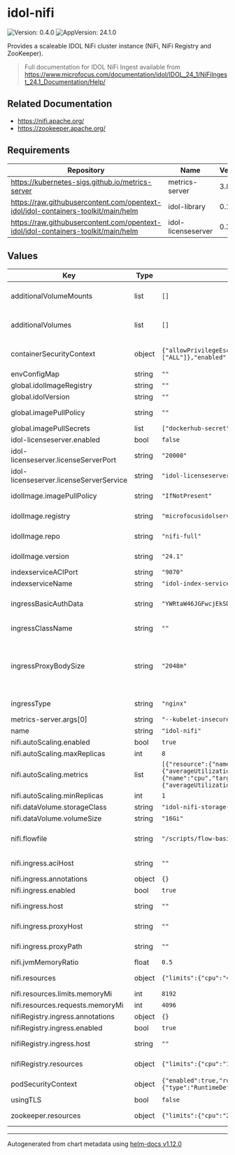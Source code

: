 # idol-nifi

![Version: 0.4.0](https://img.shields.io/badge/Version-0.4.0-informational?style=flat-square) ![AppVersion: 24.1.0](https://img.shields.io/badge/AppVersion-24.1.0-informational?style=flat-square)

Provides a scaleable IDOL NiFi cluster instance (NiFi, NiFi Registry and ZooKeeper).

> Full documentation for IDOL NiFi Ingest available from https://www.microfocus.com/documentation/idol/IDOL_24_1/NiFiIngest_24.1_Documentation/Help/

## Related Documentation

* https://nifi.apache.org/
* https://zookeeper.apache.org/

## Requirements

| Repository | Name | Version |
|------------|------|---------|
| https://kubernetes-sigs.github.io/metrics-server | metrics-server | 3.8.2 |
| https://raw.githubusercontent.com/opentext-idol/idol-containers-toolkit/main/helm | idol-library | 0.10.0 |
| https://raw.githubusercontent.com/opentext-idol/idol-containers-toolkit/main/helm | idol-licenseserver | 0.3.0 |

## Values

| Key | Type | Default | Description |
|-----|------|---------|-------------|
| additionalVolumeMounts | list | `[]` | Additional PodSpec VolumeMount (see https://kubernetes.io/docs/reference/kubernetes-api/workload-resources/pod-v1/#volumes-1) |
| additionalVolumes | list | `[]` | Additional PodSpec Volume (see https://kubernetes.io/docs/reference/kubernetes-api/workload-resources/pod-v1/#volumes) |
| containerSecurityContext | object | `{"allowPrivilegeEscalation":false,"capabilities":{"drop":["ALL"]},"enabled":true,"privileged":false}` | container security context definition  See https://kubernetes.io/docs/tasks/configure-pod-container/security-context/#set-the-security-context-for-a-container |
| envConfigMap | string | `""` |  |
| global.idolImageRegistry | string | `""` | Global override value for idolImage.registry |
| global.idolVersion | string | `""` | Global override value for idolImage.version |
| global.imagePullPolicy | string | `""` | Global override value for idolImage.imagePullPolicy, has no effect if it is empty or is removed |
| global.imagePullSecrets | list | `["dockerhub-secret"]` | Global secrets used to pull container images |
| idol-licenseserver.enabled | bool | `false` | whether to deploy an IDOL LicenseServer service abstraction |
| idol-licenseserver.licenseServerPort | string | `"20000"` | the ACI port of the IDOL LicenseServer (or abstraction) |
| idol-licenseserver.licenseServerService | string | `"idol-licenseserver"` | the hostname of the IDOL LicenseServer (or abstraction) |
| idolImage.imagePullPolicy | string | `"IfNotPresent"` | used to determine whether to pull the specified image (see https://kubernetes.io/docs/concepts/containers/images/#image-pull-policy) |
| idolImage.registry | string | `"microfocusidolserver"` | used to construct container image name: {idolImage.registry}/{idolImage.repo}:{idolImage.version} |
| idolImage.repo | string | `"nifi-full"` | used to construct container image name: {idolImage.registry}/{idolImage.repo}:{idolImage.version}. |
| idolImage.version | string | `"24.1"` | used to construct container image name: {idolImage.registry}/{idolImage.repo}:{idolImage.version} |
| indexserviceACIPort | string | `"9070"` | the ACI port of the indexing IDOL component |
| indexserviceName | string | `"idol-index-service"` | the hostname of the indexing IDOL component |
| ingressBasicAuthData | string | `"YWRtaW46JGFwcjEkSDY1dnBkTU8kMXAxOGMxN3BuZVFUT2ZjVC9TZkZzMQo="` | base64 encoded htpasswd https://httpd.apache.org/docs/2.4/misc/password_encryptions.html. Default is admin/admin |
| ingressClassName | string | `""` | Optional, https://kubernetes.io/docs/concepts/services-networking/ingress/#the-ingress-resource, applied to all ingress objects |
| ingressProxyBodySize | string | `"2048m"` | the maximum allowed size of the client request body, defining the maximum size of requests that can be made to IDOL components within the installation, e.g. the amount of data sent in DREADDDATA index commands. The value should be an nginx "size" value. See http://nginx.org/en/docs/http/ngx_http_core_module.html#client_max_body_size for the documentation of the corresponding nginx configuration parameter. |
| ingressType | string | `"nginx"` | setup ingress for that controller type. Valid values are nginx or haproxy (used by OpenShift) |
| metrics-server.args[0] | string | `"--kubelet-insecure-tls"` |  |
| name | string | `"idol-nifi"` | used to name statefulset, service, ingress |
| nifi.autoScaling.enabled | bool | `true` | deploy a horizontal pod autoscaler for the nifi statefulset |
| nifi.autoScaling.maxReplicas | int | `8` | the maximum size of the nifi statefulset |
| nifi.autoScaling.metrics | list | `[{"resource":{"name":"memory","target":{"averageUtilization":90,"type":"Utilization"}},"type":"Resource"},{"resource":{"name":"cpu","target":{"averageUtilization":90,"type":"Utilization"}},"type":"Resource"}]` | one or more metrics controlling the horizontal pod autoscaler (https://kubernetes.io/docs/reference/kubernetes-api/workload-resources/horizontal-pod-autoscaler-v2/#HorizontalPodAutoscalerSpec) |
| nifi.autoScaling.minReplicas | int | `1` | the minimum size of the nifi statefulset |
| nifi.dataVolume.storageClass | string | `"idol-nifi-storage-class"` |  |
| nifi.dataVolume.volumeSize | string | `"16Gi"` |  |
| nifi.flowfile | string | `"/scripts/flow-basic-idol.json"` | the flowfile definition to import.  Set this to any non-existing path to bypass flow import (start with a blank flow). Customize the NiFi image and set this to a filepath within that image to import your own customized flow. |
| nifi.ingress.aciHost | string | `""` | optional ingress host https://kubernetes.io/docs/concepts/services-networking/ingress/#ingress-rules |
| nifi.ingress.annotations | object | `{}` | optional ingress annotations |
| nifi.ingress.enabled | bool | `true` | whether to deploy ingress for nifi |
| nifi.ingress.host | string | `""` | optional ingress host https://kubernetes.io/docs/concepts/services-networking/ingress/#ingress-rules |
| nifi.ingress.proxyHost | string | `""` | optional nifi.web.proxy.host value (see https://nifi.apache.org/docs/nifi-docs/html/administration-guide.html#web-properties) |
| nifi.ingress.proxyPath | string | `""` | optional nifi.web.proxy.context.path value (see https://nifi.apache.org/docs/nifi-docs/html/administration-guide.html#web-properties) |
| nifi.jvmMemoryRatio | float | `0.5` | What proportion of the pod memory to allocate for JVM usage |
| nifi.resources | object | `{"limits":{"cpu":"4000m","memoryMi":8192},"requests":{"cpu":"2000m","memoryMi":4096}}` | https://kubernetes.io/docs/concepts/configuration/manage-resources-containers/#requests-and-limits |
| nifi.resources.limits.memoryMi | int | `8192` | memory limit in mebibytes (value used in jvm memory calculation) |
| nifi.resources.requests.memoryMi | int | `4096` | memory requested in mebibytes (value used in jvm memory calculation) |
| nifiRegistry.ingress.annotations | object | `{}` | optional ingress annotations |
| nifiRegistry.ingress.enabled | bool | `true` | whether to deploy ingress for nifi |
| nifiRegistry.ingress.host | string | `""` | optional ingress host https://kubernetes.io/docs/concepts/services-networking/ingress/#ingress-rules |
| nifiRegistry.resources | object | `{"limits":{"cpu":"1000m","memory":"1Gi"},"requests":{"cpu":"200m","memory":"1Gi"}}` | https://kubernetes.io/docs/concepts/configuration/manage-resources-containers/#requests-and-limits |
| podSecurityContext | object | `{"enabled":true,"runAsGroup":1000,"runAsNonRoot":true,"runAsUser":1000,"seccompProfile":{"type":"RuntimeDefault"}}` | pod security context definition  See https://kubernetes.io/docs/tasks/configure-pod-container/security-context/#set-the-security-context-for-a-pod |
| usingTLS | bool | `false` | whether ports are configured to use TLS (https). |
| zookeeper.resources | object | `{"limits":{"cpu":"200m","memory":"500Mi"},"requests":{"cpu":"200m","memory":"500Mi"}}` | https://kubernetes.io/docs/concepts/configuration/manage-resources-containers/#requests-and-limits |

----------------------------------------------
Autogenerated from chart metadata using [helm-docs v1.12.0](https://github.com/norwoodj/helm-docs/releases/v1.12.0)